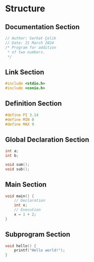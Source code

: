 # Structure

## Documentation Section

```c
// Author: Serhat Çelik
// Date: 21 March 2024
/* Program for addition
 * of two numbers.
 */
```

## Link Section

```c
#include <stdio.h>
#include <conio.h>
```

## Definition Section

```c
#define PI 3.14
#define MIN 0
#define MAX 9
```

## Global Declaration Section

```c
int a;
int b;

void sum();
void sub();
```

## Main Section

```c
void main() {
    // Declaration
    int x;
    // Execution
    x = 1 + 2;
}
```

## Subprogram Section

```c
void hello() {
    printf("Hello world!");
}
```
